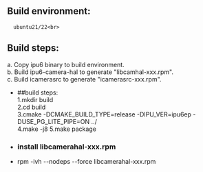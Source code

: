 ##  Build environment:
      ubuntu21/22<br>

##  Build steps:
  a. Copy ipu6 binary to build environment.<br>
  b. Build ipu6-camera-hal to generate "libcamhal-xxx.rpm".<br>
  c. Build icamerasrc to generate "icamerasrc-xxx.rpm".<br>



- ##build steps:<br>
1.mkdir build<br>
2.cd build<br>
3.cmake -DCMAKE_BUILD_TYPE=release -DIPU_VER=ipu6ep -DUSE_PG_LITE_PIPE=ON ../<br>
4.make -j8
5.make package

- ### install libcamerahal-xxx.rpm
- rpm -ivh --nodeps --force libcamerahal-xxx.rpm
